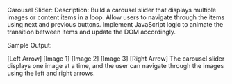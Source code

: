 Carousel Slider: Description: Build a carousel slider that displays multiple images or content items in a loop. Allow users to navigate through the items using next and previous buttons. Implement JavaScript logic to animate the transition between items and update the DOM accordingly.

Sample Output:

[Left Arrow] [Image 1] [Image 2] [Image 3] [Right Arrow] The carousel slider displays one image at a time, and the user can navigate through the images using the left and right arrows.
